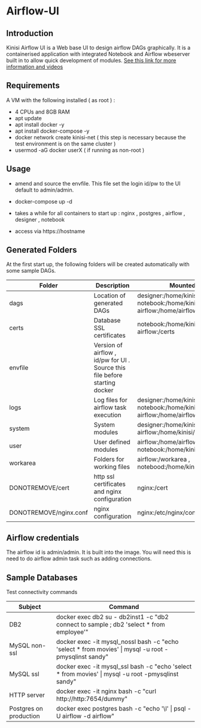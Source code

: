 # Airflow-UI

## Introduction

Kinisi Airflow UI is a Web base UI to design airflow DAGs graphically.  It is a containerised application with integrated Notebook and Airflow wbeserver built in to allow quick development of modules.  [See this link for more information and videos](https://www.kinisi.biz)

## Requirements 

A VM with the following installed ( as root ) :

- 4 CPUs and 8GB RAM
- apt update
- apt install docker -y
- apt install docker-compose -y
- docker network create kinisi-net  ( this step is necessary because the test environment is on the same cluster )
- usermod -aG docker userX ( if running as non-root )

## Usage

- amend and source the envfile.  This file set the login id/pw to the UI default to admin/admin.

- docker-compose up -d

- takes a while for all containers to start up :  nginx , postgres , airflow , designer , notebook

- access via https://hostname

## Generated Folders

At the first start up, the following folders will be created automatically with some sample DAGs.

Folder | Description | Mounted to 
--- | --- | --- |
dags | Location of generated DAGs | designer:/home/kinisi/dags , notebook:/home/kinisi/dags , and airflow:/home/airflow/dags
certs | Database SSL certificates | notebook:/home/kinisi/certs` , airflow:/certs 
envfile | Version of airflow ,   id/pw for UI .  Source this file before starting docker |
logs | Log files for airflow task execution |  designer:/home/kinisi/logs , notebook:/home/kinisi/logs , airflow:/home/airflow/klogs
system | System modules | designer:/home/kinisi/system , airflow:/home/kinisi/system
user | User defined modules |  airflow:/home/airflow/udm , notebook:/home/kinisi/udm
workarea | Folders for working files | airflow:/workarea , notebood:/home/kinisi/workarea
DONOTREMOVE/cert | http ssl certificates and nginx configuration | nginx:/cert
DONOTREMOVE/nginx.conf | nginx configuration | nginx:/etc/nginx/conf.d/nginx.conf

## Airflow credentials

The airflow id is admin/admin.  It is built into the image.  You will need this is need to do airflow admin task such as adding connections.

## Sample Databases

Test connectivity commands

Subject | Command |
--- | --- |
DB2 | docker exec db2 su - db2inst1 -c "db2 connect to sample ; db2 'select * from employee'"
MySQL non-ssl | docker exec -it mysql_nossl bash -c "echo 'select * from movies' \| mysql -u root -pmysqlinst sandy"
MySQL ssl | docker exec -it mysql_ssl bash -c "echo 'select * from movies' \| mysql -u root -pmysqlinst sandy"
HTTP server | docker exec -it nginx bash -c "curl http://http:7654/dummy"
Postgres on production | docker exec postgres bash -c "echo '\l' \| psql -U airflow -d airflow"
